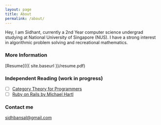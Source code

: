 ```yaml
---
layout: page
title: About
permalink: /about/
---
```


Hey, I am Sidhant, currently a 2nd Year computer science undergrad studying at National University of Singapore (NUS). I have a strong interest in algorithmic problem solving and recreational mathematics.

### More Information

[Resume]({{ site.baseurl }}/resume.pdf)

### Independent Reading (work in progress)

- [ ] [Category Theory for Programmers](https://bartoszmilewski.com/2014/10/28/category-theory-for-programmers-the-preface/)
- [ ] [Ruby on Rails by Michael Hartl](https://www.railstutorial.org/book)

### Contact me

[sidhbansal@gmail.com](mailto:sidhbansal@gmail.com)
